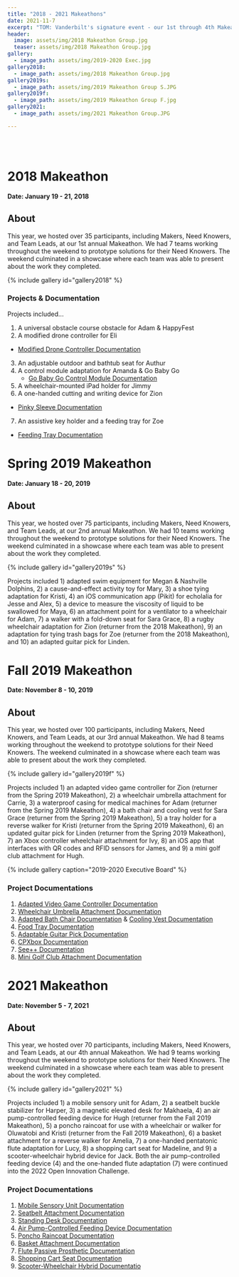 ```yaml
---
title: "2018 - 2021 Makeathons"
date: 2021-11-7
excerpt: "TOM: Vanderbilt's signature event - our 1st through 4th Makeathons."
header:
  image: assets/img/2018 Makeathon Group.jpg
  teaser: assets/img/2018 Makeathon Group.jpg
gallery:
  - image_path: assets/img/2019-2020 Exec.jpg
gallery2018:
  - image_path: assets/img/2018 Makeathon Group.jpg
gallery2019s:
  - image_path: assets/img/2019 Makeathon Group S.JPG
gallery2019f:
  - image_path: assets/img/2019 Makeathon Group F.jpg
gallery2021:
  - image_path: assets/img/2021 Makeathon Group.JPG

---
```


<br><br>

# 2018 Makeathon

**Date: January 19 - 21, 2018**

## About

This year, we hosted over 35 participants, including Makers, Need Knowers, and Team Leads, at our 1st annual Makeathon. We had 7 teams working throughout the weekend to prototype solutions for their Need Knowers. The weekend culminated in a showcase where each team was able to present about the work they completed. 

{% include gallery id="gallery2018" %}

### Projects & Documentation

Projects included... 
1) A universal obstacle course obstacle for Adam & HappyFest<br>
2) A modified drone controller for Eli
  * [Modified Drone Controller Documentation](https://tomglobal.org/project?id=5ca3885db506a2297168aba9)<br>
3) An adjustable outdoor and bathtub seat for Authur<br>
4) A control module adaptation for Amanda & Go Baby Go
   * [Go Baby Go Control Module Documentation](https://tomglobal.org/project?id=5ca3885db506a2297168aba7)<br>
5) A wheelchair-mounted iPad holder for Jimmy<br>
6) A one-handed cutting and writing device for Zion
  * [Pinky Sleeve Documentation](https://tomglobal.org/project?id=5d406c57327725170bc5f8f4)<br>
7) An assistive key holder and a feeding tray for Zoe
  * [Feeding Tray Documentation](https://tomglobal.org/project?id=5ca3885db506a2297168abad)


# Spring 2019 Makeathon

**Date: January 18 - 20, 2019**

## About

This year, we hosted over 75 participants, including Makers, Need Knowers, and Team Leads, at our 2nd annual Makeathon. We had 10 teams working throughout the weekend to prototype solutions for their Need Knowers. The weekend culminated in a showcase where each team was able to present about the work they completed. 

{% include gallery id="gallery2019s" %}

Projects included 1) adapted swim equipment for Megan & Nashville Dolphins, 2) a cause-and-effect activity toy for Mary, 3) a shoe tying adaptation for Kristi, 4) an iOS communication app (Pikit) for echolalia for Jesse and Alex, 5) a device to measure the viscosity of liquid to be swallowed for Maya, 6) an attachment point for a ventilator to a wheelchair for Adam, 7) a walker with a fold-down seat for Sara Grace, 8) a rugby wheelchair adaptation for Zion (returner from the 2018 Makeathon), 9) an adaptation for tying trash bags for Zoe (returner from the 2018 Makeathon), and 10) an adapted guitar pick for Linden.<br> 


# Fall 2019 Makeathon

**Date: November 8 - 10, 2019**

## About

This year, we hosted over 100 participants, including Makers, Need Knowers, and Team Leads, at our 3rd annual Makeathon. We had 8 teams working throughout the weekend to prototype solutions for their Need Knowers. The weekend culminated in a showcase where each team was able to present about the work they completed. 

{% include gallery id="gallery2019f" %}

Projects included 1) an adapted video game controller for Zion (returner from the Spring 2019 Makeathon), 2) a wheelchair umbrella attachment for Carrie, 3) a waterproof casing for medical machines for Adam (returner from the Spring 2019 Makeathon), 4) a bath chair and cooling vest for Sara Grace (returner from the Spring 2019 Makeathon), 5) a tray holder for a reverse walker for Kristi (returner from the Spring 2019 Makeathon), 6) an updated guitar pick for Linden (returner from the Spring 2019 Makeathon), 7) an Xbox controller wheelchair attachment for Ivy, 8) an iOS app that interfaces with QR codes and RFID sensors for James, and 9) a mini golf club attachment for Hugh. 

{% include gallery caption="2019-2020 Executive Board" %}

### Project Documentations

1) [Adapted Video Game Controller Documentation](https://tomglobal.org/project?id=5dc351ca5cb35d632b07ee84)<br>
2) [Wheelchair Umbrella Attachment Documentation](https://tomglobal.org/project?id=5dc351fd5cb35d632b07ee85)<br>
4) [Adapted Bath Chair Documentation](https://tomglobal.org/project?id=5dc353f55cb35d632b07ee88) & [Cooling Vest Documentation](https://tomglobal.org/project?id=5e017d16d848736b095543b6)<br>
5) [Food Tray Documentation](https://tomglobal.org/project?id=5dd41c59d848736b095541b6)<br>
6) [Adaptable Guitar Pick Documentation](https://tomglobal.org/project?id=5dd41c9cd848736b095541b7)<br>
7) [CPXbox Documentation](https://tomglobal.org/project?id=5dc353205cb35d632b07ee87)<br>
8) [See++ Documentation](https://tomglobal.org/project?id=5dc354575cb35d632b07ee89)<br>
9) [Mini Golf Club Attachment Documentation](https://tomglobal.org/project?id=5dd41c53d848736b095541b5)


# 2021 Makeathon

**Date: November 5 - 7, 2021**

## About

This year, we hosted over 70 participants, including Makers, Need Knowers, and Team Leads, at our 4th annual Makeathon. We had 9 teams working throughout the weekend to prototype solutions for their Need Knowers. The weekend culminated in a showcase where each team was able to present about the work they completed. 

{% include gallery id="gallery2021" %}

Projects included 1) a mobile sensory unit for Adam, 2) a seatbelt buckle stabilizer for Harper, 3) a magnetic elevated desk for Makhaela, 4) an air pump-controlled feeding device for Hugh (returner from the Fall 2019 Makeathon), 5) a poncho raincoat for use with a wheelchair or walker for Oluwatobi and Kristi (returner from the Fall 2019 Makeathon), 6) a basket attachment for a reverse walker for Amelia, 7) a one-handed pentatonic flute adaptation for Lucy, 8) a shopping cart seat for Madeline, and 9) a scooter-wheelchair hybrid device for Jack. Both the air pump-controlled feeding device (4) and the one-handed flute adaptation (7) were continued into the 2022 Open Innovation Challenge.

### Project Documentations

1) [Mobile Sensory Unit Documentation](https://tomglobal.org/project?id=615c78c60a3b463bd05551a6)<br>
2) [Seatbelt Attachment Documentation](https://tomglobal.org/project?id=618009134f10776dbe4885f5)<br>
3) [Standing Desk Documentation](https://tomglobal.org/project?id=61800a644f10776dbe4885f6)<br>
4) [Air Pump-Controlled Feeding Device Documentation](https://tomglobal.org/project?id=61800b054f10776dbe4885f7)<br>
5) [Poncho Raincoat Documentation](https://tomglobal.org/project?id=61800ba74f10776dbe4885f8)<br>
6) [Basket Attachment Documentation](https://tomglobal.org/project?id=61800c214f10776dbe4885f9)<br>
7) [Flute Passive Prosthetic Documentation](https://tomglobal.org/project?id=61800a644f10776dbe4885f6)<br>
8) [Shopping Cart Seat Documentation](https://tomglobal.org/project?id=61800cbd4f10776dbe4885fa)<br>
9) [Scooter-Wheelchair Hybrid Documentatio](https://tomglobal.org/project?id=61800e0c4f10776dbe4885fb)
